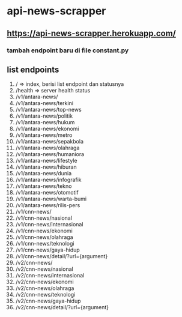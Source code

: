 # api-news-scrapper
## https://api-news-scrapper.herokuapp.com/
### tambah endpoint baru di file constant.py

## list endpoints
 1. / => index, berisi list endpoint dan statusnya
 2. /health => server health status
 3. /v1/antara-news/
 4. /v1/antara-news/terkini
 5. /v1/antara-news/top-news
 6. /v1/antara-news/politik
 7. /v1/antara-news/hukum
 8. /v1/antara-news/ekonomi
 9. /v1/antara-news/metro
 10. /v1/antara-news/sepakbola
 11. /v1/antara-news/olahraga
 12. /v1/antara-news/humaniora
 13. /v1/antara-news/lifestyle
 14. /v1/antara-news/hiburan
 15. /v1/antara-news/dunia
 16. /v1/antara-news/infografik
 17. /v1/antara-news/tekno
 18. /v1/antara-news/otomotif
 19. /v1/antara-news/warta-bumi
 20. /v1/antara-news/rilis-pers
 21. /v1/cnn-news/
 22. /v1/cnn-news/nasional
 23. /v1/cnn-news/internasional
 24. /v1/cnn-news/ekonomi
 25. /v1/cnn-news/olahraga
 26. /v1/cnn-news/teknologi
 27. /v1/cnn-news/gaya-hidup
 28. /v1/cnn-news/detail/?url={argument}
 21. /v2/cnn-news/
 22. /v2/cnn-news/nasional
 23. /v2/cnn-news/internasional
 24. /v2/cnn-news/ekonomi
 25. /v2/cnn-news/olahraga
 26. /v2/cnn-news/teknologi
 27. /v2/cnn-news/gaya-hidup
 28. /v2/cnn-news/detail/?url={argument}

